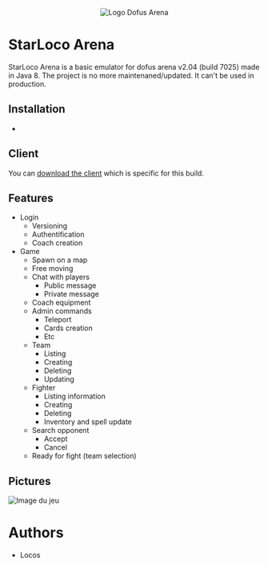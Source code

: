 <p align="center"><img src="https://jolstatic.fr/www/captures/308/3/2533.jpg" alt="Logo Dofus Arena"/></p>

# StarLoco Arena

StarLoco Arena is a basic emulator for dofus arena v2.04 (build 7025) made in Java 8.
The project is no more maintenaned/updated. It can't be used in production.

## Installation
-

## Client

You can [download the client](http://www.mediafire.com/file/ktwlzay8svbbuiv/DofusArena2.zip/file) which is specific for this build.

## Features
- Login
  - Versioning
  - Authentification
  - Coach creation
- Game
  - Spawn on a map
  - Free moving
  - Chat with players
    - Public message
    - Private message
  - Coach equipment
  - Admin commands
    - Teleport
    - Cards creation
    - Etc
  - Team
    - Listing
    - Creating
    - Deleting
    - Updating
  - Fighter
    - Listing information
    - Creating
    - Deleting
    - Inventory and spell update
  - Search opponent
    - Accept
    - Cancel
  - Ready for fight (team selection)

## Pictures

![Image du jeu](https://i.imgur.com/9TY1Xlc.jpg)

# Authors
- Locos

